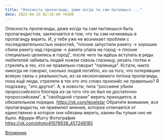```yaml
---
title: "Опасность пропаганды, даже когда ты сам пытаешься ..."
date: 2022-04-25 02:35:00 +0300
---
```


Опасность пропаганды, даже когда ты сам пытаешься быть пропагандистом, заключается в том, что ты сам начинаешь в пропаганду верить. И, у тебя уже не возникает проблем с последовательностью новостей, "плохие запустили ракету -> хорошие сбили ракету над городом -> ракета упала на город -> плохие специально целились в город", после чего ты идёшь вступать в ряды любителей забивать людей ножом сквозь глазницу, резать глотки и стрелять в тех, кто не правильно говорит "паляница". Кстати, никто никогда не говорил, сколько людей погибло, из-за того, что потерявшие всякую связь с реальностью, из-за нескончаемого потока пропаганды, пока ещё люди, стреляли в тех кто это слово произнёс не правильно? Я подскажу, "это другое". А, в новости, типа "россияне убили пророссийского блогера из-за того что он был не достаточно пророссийским", в "свободной стране" верить приходится, в обязательном порядке.
https://vk.com/leoelstar
Обратите внимание, все пропагандисты, не приемлют мнения, которое отличается от единственно в которое они обязаны верить, каким-бы тупым оно не было.
#фурри #furry
Фотография
https://vk.com/photo41076938_457248185

[Вложение](https://vk.com/photo41076938_457248185)
